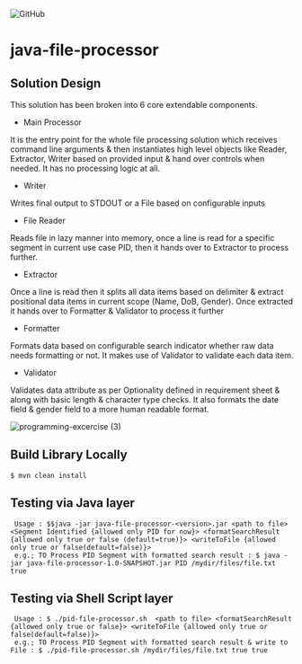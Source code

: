 ![GitHub](https://img.shields.io/github/license/subratamazumder/java-file-processor?style=for-the-badge)
# java-file-processor
## Solution Design
This solution has been broken into 6 core extendable components.
- Main Processor

It is the entry point for the whole file processing solution which receives command line arguments & then instantiates high level objects like Reader, Extractor, Writer based on provided input & hand over controls when needed. It has no processing logic at all.

- Writer
	
Writes final output to STDOUT or a File based on configurable inputs

- File Reader 

Reads file in lazy manner into memory, once a line is read for a specific segment in current use case PID, then it hands over to Extractor to process further.

- Extractor 

Once a line is read then it splits all data items based on delimiter & extract positional data items in current scope (Name, DoB, Gender). Once extracted it hands over to Formatter & Validator to process it further 

- Formatter

Formats data based on configurable search indicator whether raw data needs formatting or not. It makes use of Validator to validate each data item.
  
- Validator

Validates data attribute as per Optionality defined in requirement sheet & along with basic length & character type checks. It also formats the date field & gender field to a more human readable format.

![programming-excercise (3)](https://user-images.githubusercontent.com/18535676/136715931-8a91a5b5-a033-46e5-9435-4f82930a1d89.png)
## Build Library Locally
```console
$ mvn clean install
```
## Testing via Java layer
```console
 Usage : $$java -jar java-file-processor-<version>.jar <path to file> <Segment Identified {allowed only PID for now}> <formatSearchResult {allowed only true or false (default=true)}> <writeToFile {allowed only true or false(default=false)}>
 e.g.; TO Process PID Segment with formatted search result : $ java -jar java-file-processor-1.0-SNAPSHOT.jar PID /mydir/files/file.txt true
```
## Testing via Shell Script layer
```console
 Usage : $ ./pid-file-processor.sh  <path to file> <formatSearchResult {allowed only true or false}> <writeToFile {allowed only true or false(default=false)}>
 e.g.; TO Process PID Segment with formatted search result & write to File : $ ./pid-file-processor.sh /mydir/files/file.txt true true
```
